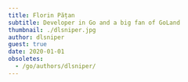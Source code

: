 ```yaml
---
title: Florin Pățan
subtitle: Developer in Go and a big fan of GoLand
thumbnail: ./dlsniper.jpg
author: dlsniper
guest: true
date: 2020-01-01
obsoletes:
  - /go/authors/dlsniper/
---
```

